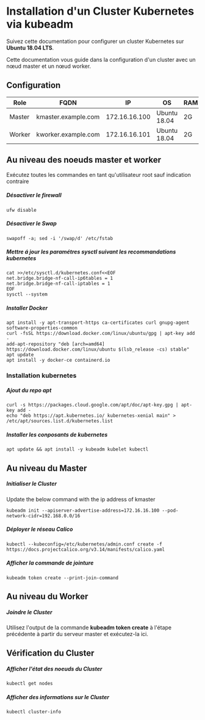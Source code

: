 # Installation d'un Cluster Kubernetes via kubeadm
Suivez cette documentation pour configurer un cluster Kubernetes sur __Ubuntu 18.04 LTS__.

Cette documentation vous guide dans la configuration d'un cluster avec un nœud master et un nœud worker.

## Configuration
|Role|FQDN|IP|OS|RAM|CPU|
|----|----|----|----|----|----|
|Master|kmaster.example.com|172.16.16.100|Ubuntu 18.04|2G|2|
|Worker|kworker.example.com|172.16.16.101|Ubuntu 18.04|2G|1|

## Au niveau des noeuds master et worker
Exécutez toutes les commandes en tant qu'utilisateur root sauf indication contraire

##### Désactiver le firewall
```
ufw disable
```
##### Désactiver le Swap
```
swapoff -a; sed -i '/swap/d' /etc/fstab
```
##### Mettre á jour les paramétres sysctl suivant les recommandations kubernetes
```
cat >>/etc/sysctl.d/kubernetes.conf<<EOF
net.bridge.bridge-nf-call-ip6tables = 1
net.bridge.bridge-nf-call-iptables = 1
EOF
sysctl --system
```
##### Installer Docker
```
apt install -y apt-transport-https ca-certificates curl gnupg-agent software-properties-common
curl -fsSL https://download.docker.com/linux/ubuntu/gpg | apt-key add -
add-apt-repository "deb [arch=amd64] https://download.docker.com/linux/ubuntu $(lsb_release -cs) stable"
apt update
apt install -y docker-ce containerd.io
```
### Installation kubernetes
##### Ajout du repo apt
```
curl -s https://packages.cloud.google.com/apt/doc/apt-key.gpg | apt-key add -
echo "deb https://apt.kubernetes.io/ kubernetes-xenial main" > /etc/apt/sources.list.d/kubernetes.list
```
##### Installer les conposants de kubernetes
```
apt update && apt install -y kubeadm kubelet kubectl
```
## Au niveau du Master
##### Initialiser le Cluster
Update the below command with the ip address of kmaster
```
kubeadm init --apiserver-advertise-address=172.16.16.100 --pod-network-cidr=192.168.0.0/16
```
##### Déployer le réseau Calico
```
kubectl --kubeconfig=/etc/kubernetes/admin.conf create -f https://docs.projectcalico.org/v3.14/manifests/calico.yaml
```

##### Afficher la commande de jointure
```
kubeadm token create --print-join-command
```
## Au niveau du Worker
##### Joindre le Cluster
Utilisez l'output de la commande __kubeadm token create__ à l'étape précédente à partir du serveur master et exécutez-la ici.

## Vérification du Cluster
##### Afficher l'état des noeuds du Cluster
```
kubectl get nodes
```
##### Afficher des informations sur le Cluster
```
kubectl cluster-info
```
